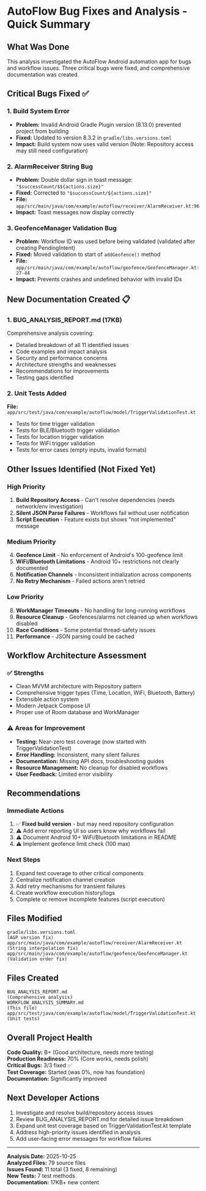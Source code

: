 # AutoFlow Bug Fixes and Analysis - Quick Summary

## What Was Done

This analysis investigated the AutoFlow Android automation app for bugs and workflow issues. Three critical bugs were fixed, and comprehensive documentation was created.

## Critical Bugs Fixed ✅

### 1. Build System Error
- **Problem:** Invalid Android Gradle Plugin version (8.13.0) prevented project from building
- **Fixed:** Updated to version 8.3.2 in `gradle/libs.versions.toml`
- **Impact:** Build system now uses valid version (Note: Repository access may still need configuration)

### 2. AlarmReceiver String Bug
- **Problem:** Double dollar sign in toast message: `"$successCount/$${actions.size}"`
- **Fixed:** Corrected to `"$successCount/${actions.size}"`
- **File:** `app/src/main/java/com/example/autoflow/receiver/AlarmReceiver.kt:96`
- **Impact:** Toast messages now display correctly

### 3. GeofenceManager Validation Bug
- **Problem:** Workflow ID was used before being validated (validated after creating PendingIntent)
- **Fixed:** Moved validation to start of `addGeofence()` method
- **File:** `app/src/main/java/com/example/autoflow/geofence/GeofenceManager.kt:27-44`
- **Impact:** Prevents crashes and undefined behavior with invalid IDs

## New Documentation Created 📋

### 1. BUG_ANALYSIS_REPORT.md (17KB)
Comprehensive analysis covering:
- Detailed breakdown of all 11 identified issues
- Code examples and impact analysis
- Security and performance concerns
- Architecture strengths and weaknesses
- Recommendations for improvements
- Testing gaps identified

### 2. Unit Tests Added
**File:** `app/src/test/java/com/example/autoflow/model/TriggerValidationTest.kt`
- Tests for time trigger validation
- Tests for BLE/Bluetooth trigger validation
- Tests for location trigger validation
- Tests for WiFi trigger validation
- Tests for error cases (empty inputs, invalid formats)

## Other Issues Identified (Not Fixed Yet)

### High Priority
1. **Build Repository Access** - Can't resolve dependencies (needs network/env investigation)
2. **Silent JSON Parse Failures** - Workflows fail without user notification
3. **Script Execution** - Feature exists but shows "not implemented" message

### Medium Priority
4. **Geofence Limit** - No enforcement of Android's 100-geofence limit
5. **WiFi/Bluetooth Limitations** - Android 10+ restrictions not clearly documented
6. **Notification Channels** - Inconsistent initialization across components
7. **No Retry Mechanism** - Failed actions aren't retried

### Low Priority
8. **WorkManager Timeouts** - No handling for long-running workflows
9. **Resource Cleanup** - Geofences/alarms not cleaned up when workflows disabled
10. **Race Conditions** - Some potential thread-safety issues
11. **Performance** - JSON parsing could be cached

## Workflow Architecture Assessment

### ✅ Strengths
- Clean MVVM architecture with Repository pattern
- Comprehensive trigger types (Time, Location, WiFi, Bluetooth, Battery)
- Extensible action system
- Modern Jetpack Compose UI
- Proper use of Room database and WorkManager

### ⚠️ Areas for Improvement
- **Testing:** Near-zero test coverage (now started with TriggerValidationTest)
- **Error Handling:** Inconsistent, many silent failures
- **Documentation:** Missing API docs, troubleshooting guides
- **Resource Management:** No cleanup for disabled workflows
- **User Feedback:** Limited error visibility

## Recommendations

### Immediate Actions
1. ✅ **Fixed build version** - but may need repository configuration
2. ⚠️ Add error reporting UI so users know why workflows fail
3. ⚠️ Document Android 10+ WiFi/Bluetooth limitations in README
4. ⚠️ Implement geofence limit check (100 max)

### Next Steps
1. Expand test coverage to other critical components
2. Centralize notification channel creation
3. Add retry mechanisms for transient failures
4. Create workflow execution history/logs
5. Complete or remove incomplete features (script execution)

## Files Modified

```
gradle/libs.versions.toml                                           (AGP version fix)
app/src/main/java/com/example/autoflow/receiver/AlarmReceiver.kt  (String interpolation fix)
app/src/main/java/com/example/autoflow/geofence/GeofenceManager.kt (Validation order fix)
```

## Files Created

```
BUG_ANALYSIS_REPORT.md                                             (Comprehensive analysis)
WORKFLOW_ANALYSIS_SUMMARY.md                                       (This file)
app/src/test/java/com/example/autoflow/model/TriggerValidationTest.kt (Unit tests)
```

## Overall Project Health

**Code Quality:** B+ (Good architecture, needs more testing)  
**Production Readiness:** 70% (Core works, needs polish)  
**Critical Bugs:** 3/3 fixed ✅  
**Test Coverage:** Started (was 0%, now has foundation)  
**Documentation:** Significantly improved  

## Next Developer Actions

1. Investigate and resolve build/repository access issues
2. Review BUG_ANALYSIS_REPORT.md for detailed issue breakdown
3. Expand unit test coverage based on TriggerValidationTest.kt template
4. Address high-priority issues identified in analysis
5. Add user-facing error messages for workflow failures

---

**Analysis Date:** 2025-10-25  
**Analyzed Files:** 79 source files  
**Issues Found:** 11 total (3 fixed, 8 remaining)  
**New Tests:** 7 test methods  
**Documentation:** 17KB+ new content
